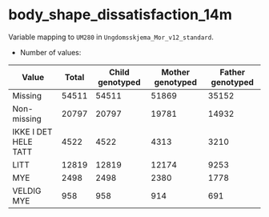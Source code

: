 # body_shape_dissatisfaction_14m
Variable mapping to `UM280` in `Ungdomsskjema_Mor_v12_standard`.
- Number of values:

| Value | Total | Child genotyped | Mother genotyped | Father genotyped |
| ----- | ----- | --------------- | ---------------- | ---------------- |
| Missing | 54511 | 54511 | 51869 | 35152 |
| Non-missing | 20797 | 20797 | 19781 | 14932 |
| IKKE I DET HELE TATT | 4522 | 4522 | 4313 |3210 |
| LITT | 12819 | 12819 | 12174 |9253 |
| MYE | 2498 | 2498 | 2380 |1778 |
| VELDIG MYE | 958 | 958 | 914 |691 |



